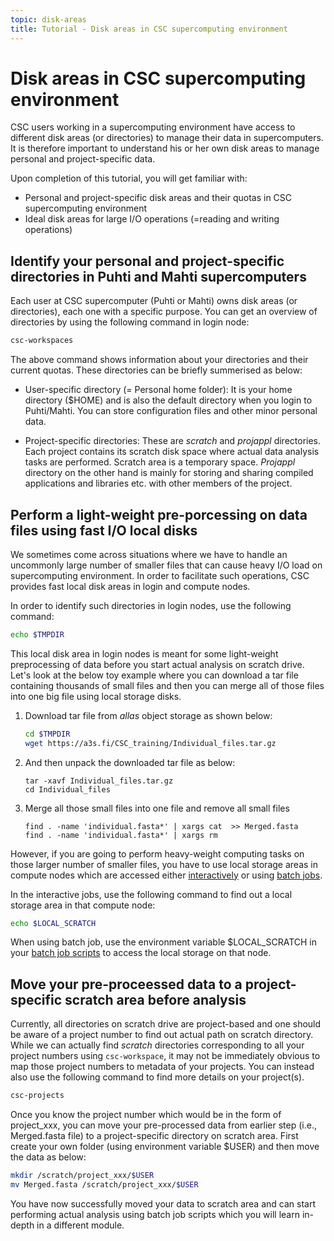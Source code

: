 ```yaml
---
topic: disk-areas
title: Tutorial - Disk areas in CSC supercomputing environment
---
```


# Disk areas in CSC supercomputing environment

CSC users working in a supercomputing environment have access to different disk areas (or directories) to manage their data in supercomputers. It is therefore important to understand his or her own disk areas to manage personal and project-specific data.

Upon completion of this tutorial, you will get familiar with:
- Personal and project-specific disk areas and their quotas in CSC supercomputing environment
- Ideal disk areas for large I/O operations (=reading and writing operations)

## Identify your personal and project-specific directories in Puhti and Mahti supercomputers

Each user at CSC supercomputer (Puhti or Mahti) owns disk areas (or directories), each one with a specific purpose. You can get an overview of directories by using the following command in login node:

```bash
csc-workspaces 
```
The above command shows information about your directories and their current quotas. These directories can be briefly summerised as below:

- User-specific directory (= Personal home folder): It is your home directory ($HOME) and is also the default directory when you login to Puhti/Mahti. You can store configuration files and other minor personal data. 

- Project-specific directories: These are *scratch* and *projappl* directories. Each project contains its scratch disk space where actual data analysis tasks are performed. Scratch area is a temporary space. *Projappl* directory on the other hand is mainly for storing and sharing compiled applications and libraries etc. with other members of the project. 


## Perform a light-weight pre-porcessing on data files using fast I/O local disks

We sometimes come across situations where we have to handle an uncommonly large number of smaller files that can cause heavy I/O load on supercomputing environment. In order to facilitate such operations, CSC provides fast local disk areas in login and compute nodes.

In order to identify such directories in login nodes, use the following command:

```bash
echo $TMPDIR
```
This local disk area in login nodes is meant for some light-weight preprocessing of data before you start actual analysis on scratch drive. Let's look at the below  toy example where you can download a tar file containing thousands of small files and then you can  merge all of those files into one big file using local storage disks.

1. Download tar file from *allas* object storage as shown below:

   ```bash 
   cd $TMPDIR           
   wget https://a3s.fi/CSC_training/Individual_files.tar.gz
   ```
2. And then unpack the downloaded tar file as below:

   ```
   tar -xavf Individual_files.tar.gz
   cd Individual_files
   ```
3. Merge all those small files into one file and remove all small files

   ```
   find . -name 'individual.fasta*' | xargs cat  >> Merged.fasta
   find . -name 'individual.fasta*' | xargs rm
   ```

However, if you are going to perform heavy-weight computing tasks on those larger number of smaller files, you have to use local storage areas in compute nodes which are accessed either [interactively](https://docs.csc.fi/computing/running/interactive-usage/) or using [batch jobs](https://docs.csc.fi/computing/running/creating-job-scripts-puhti).

In the interactive jobs, use the following command to find out a local storage area in that compute node:

```bash
echo $LOCAL_SCRATCH 
```
When using batch job, use the environment variable $LOCAL_SCRATCH in your [batch job scripts](https://docs.csc.fi/computing/running/creating-job-scripts-puhti/#local-storage) to access the local storage on that node.

## Move your pre-proceessed data to a project-specific scratch area before analysis

Currently, all directories on scratch drive are project-based and one should be aware of a project number to find out actual path on scratch directory. While we can actually find *scratch* directories corresponding to all your project numbers using `csc-workspace`, it may not be immediately obvious to map those project numbers to metadata of your projects. You can instead also use the following command to find more details on your project(s).

```bash
csc-projects
```

Once you know the project number which would be in the form of project_xxx, you can move your pre-processed data from earlier step (i.e., Merged.fasta file) to a project-specific directory on scratch area. First create your own folder (using environment variable $USER) and then move the data as below:

```bash
mkdir /scratch/project_xxx/$USER
mv Merged.fasta /scratch/project_xxx/$USER
```
You have now successfully moved your data to scratch area and can start performing actual analysis using batch job scripts which you will learn in-depth in a different module.

